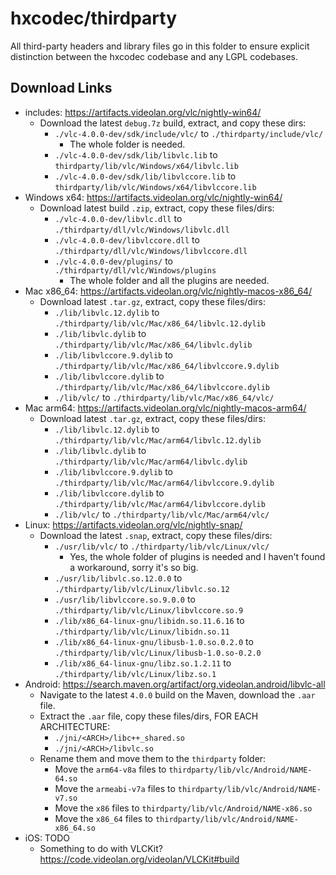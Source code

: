 # hxcodec/thirdparty

All third-party headers and library files go in this folder to ensure explicit distinction between the hxcodec codebase and any LGPL codebases.

## Download Links
- includes: https://artifacts.videolan.org/vlc/nightly-win64/
    - Download the latest `debug.7z` build, extract, and copy these dirs:
        - `./vlc-4.0.0-dev/sdk/include/vlc/` to `./thirdparty/include/vlc/`
            - The whole folder is needed.
        - `./vlc-4.0.0-dev/sdk/lib/libvlc.lib` to `thirdparty/lib/vlc/Windows/x64/libvlc.lib`
        - `./vlc-4.0.0-dev/sdk/lib/libvlccore.lib` to `thirdparty/lib/vlc/Windows/x64/libvlccore.lib`
- Windows x64: https://artifacts.videolan.org/vlc/nightly-win64/
    - Download latest build `.zip`, extract, copy these files/dirs:
        - `./vlc-4.0.0-dev/libvlc.dll` to `./thirdparty/dll/vlc/Windows/libvlc.dll`
        - `./vlc-4.0.0-dev/libvlccore.dll` to `./thirdparty/dll/vlc/Windows/libvlccore.dll`
        - `./vlc-4.0.0-dev/plugins/` to `./thirdparty/dll/vlc/Windows/plugins`
            - The whole folder and all the plugins are needed.
- Mac x86_64: https://artifacts.videolan.org/vlc/nightly-macos-x86_64/
    - Download latest `.tar.gz`, extract, copy these files/dirs:
        - `./lib/libvlc.12.dylib` to `./thirdparty/lib/vlc/Mac/x86_64/libvlc.12.dylib`
        - `./lib/libvlc.dylib` to `./thirdparty/lib/vlc/Mac/x86_64/libvlc.dylib`
        - `./lib/libvlccore.9.dylib` to `./thirdparty/lib/vlc/Mac/x86_64/libvlccore.9.dylib`
        - `./lib/libvlccore.dylib` to `./thirdparty/lib/vlc/Mac/x86_64/libvlccore.dylib`
        - `./lib/vlc/` to `./thirdparty/lib/vlc/Mac/x86_64/vlc/`
- Mac arm64: https://artifacts.videolan.org/vlc/nightly-macos-arm64/
    - Download latest `.tar.gz`, extract, copy these files/dirs:
        - `./lib/libvlc.12.dylib` to `./thirdparty/lib/vlc/Mac/arm64/libvlc.12.dylib`
        - `./lib/libvlc.dylib` to `./thirdparty/lib/vlc/Mac/arm64/libvlc.dylib`
        - `./lib/libvlccore.9.dylib` to `./thirdparty/lib/vlc/Mac/arm64/libvlccore.9.dylib`
        - `./lib/libvlccore.dylib` to `./thirdparty/lib/vlc/Mac/arm64/libvlccore.dylib`
        - `./lib/vlc/` to `./thirdparty/lib/vlc/Mac/arm64/vlc/`
- Linux: https://artifacts.videolan.org/vlc/nightly-snap/
    - Download the latest `.snap`, extract, copy these files/dirs:
        - `./usr/lib/vlc/` to `./thirdparty/lib/vlc/Linux/vlc/`
            - Yes, the whole folder of plugins is needed and I haven't found a workaround, sorry it's so big.
        - `./usr/lib/libvlc.so.12.0.0` to `./thirdparty/lib/vlc/Linux/libvlc.so.12`
        - `./usr/lib/libvlccore.so.9.0.0` to `./thirdparty/lib/vlc/Linux/libvlccore.so.9`
        - `./lib/x86_64-linux-gnu/libidn.so.11.6.16` to `./thirdparty/lib/vlc/Linux/libidn.so.11`
        - `./lib/x86_64-linux-gnu/libusb-1.0.so.0.2.0` to `./thirdparty/lib/vlc/Linux/libusb-1.0.so-0.2.0`
        - `./lib/x86_64-linux-gnu/libz.so.1.2.11` to `./thirdparty/lib/vlc/Linux/libz.so.1`
- Android: https://search.maven.org/artifact/org.videolan.android/libvlc-all
    - Navigate to the latest `4.0.0` build on the Maven, download the `.aar` file.
    - Extract the `.aar` file, copy these files/dirs, FOR EACH ARCHITECTURE:
        - `./jni/<ARCH>/libc++_shared.so` 
        - `./jni/<ARCH>/libvlc.so`
    - Rename them and move them to the `thirdparty` folder:
        - Move the `arm64-v8a` files to `thirdparty/lib/vlc/Android/NAME-64.so`
        - Move the `armeabi-v7a` files to `thirdparty/lib/vlc/Android/NAME-v7.so`
        - Move the `x86` files to `thirdparty/lib/vlc/Android/NAME-x86.so`
        - Move the `x86_64` files to `thirdparty/lib/vlc/Android/NAME-x86_64.so`
- iOS: TODO
    - Something to do with VLCKit? https://code.videolan.org/videolan/VLCKit#build

